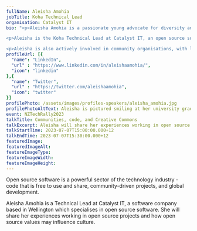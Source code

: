 ```yaml
---
fullName: Aleisha Amohia
jobTitle: Koha Technical Lead
organisation: Catalyst IT
bio: "<p>Aleisha Amohia is a passionate young advocate for diversity and equity, sparked by her experiences as a young Māori-Asian woman in the technology industry.</p>

<p>Aleisha is the Koha Technical Lead at Catalyst IT, an open source software company, where she started out as an intern in 2014. She is also a Victoria University of Wellington graduate with a Bachelor of Science (Computer Science and Artificial Intelligence) and a Bachelor of Commerce (Management and Information Systems).</p>

<p>Aleisha is also actively involved in community organisations, with links to the National Council of Women New Zealand, Wellington Alliance Against Sexual Violence, InternetNZ, Victoria University of Wellington Women in Tech, and more.</p>"
profileUrl: [{
  "name": "LinkedIn",
  "url" : "https://www.linkedin.com/in/aleishaamohia/",
  "icon": "linkedin"
},{
  "name": "Twitter",
  "url" : "https://twitter.com/aleishaamohia",
  "icon": "twitter"
}]
profilePhoto: /assets/images/profiles-speakers/aleisha_amohia.jpg
profilePhotoAltText: Aleisha is pictured smiling at her university graduation parade, on the steps of Civic Square. She is wearing a korowai with blue, green, black and white detailing atop her graduation gown.
event: NZTechRally2023
talkTitle: Communities, code, and Creative Commons
talkExcerpt: Aleisha will share her experiences working in open source projects and how open source values may influence culture.
talkStartTime: 2023-07-07T15:00:00.000+12
talkEndTime: 2023-07-07T15:30:00.000+12
featuredImage:
featuredImageAlt:
featureImageType:
featureImageWidth:
featureImageHeight:
---
```


<p>Open source software is a powerful sector of the technology industry - code that is free to use and share, community-driven projects, and global development.</p>

<p>Aleisha Amohia is a Technical Lead at Catalyst IT, a software company based in Wellington which specialises in open source software. She will share her experiences working in open source projects and how open source values may influence culture.</p>
